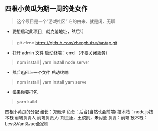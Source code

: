 ## 四根小黄瓜为期一周的处女作
> 这个项目是一个“游戏社区” 它的由来，就是闲，无聊
+ 要想启动此项目，就克隆地址，然后👇
> git clone https://github.com/zhenghuize/taptap.git
+ 打开 admin 文件  启动终端：cmd （不要关闭服务）
> npm install | yarn install
> node server
+ 然后返回上一个文件 启动终端
> npm install | yarn install
> yarn serve
+ 如果你要打包
> yarn build

四根小黄瓜的分配
组长：郑惠泽 负责：后台(当然也会前端) 技术栈：node.js技术栈
前端负责人 前端负责人: 刘金康，王骁凯，朱闪奎 负责：前端 技术栈：Less&Vant&vue全家桶
